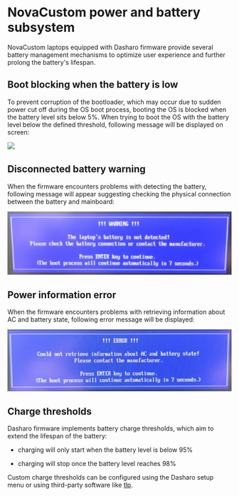 # NovaCustom power and battery subsystem

NovaCustom laptops equipped with Dasharo firmware provide several battery
management mechanisms to optimize user experience and further prolong the
battery's lifespan.

## Boot  blocking when the battery is low

To prevent corruption of the bootloader, which may occur due to sudden power cut
off during the OS boot process, booting the OS is blocked when the battery level
sits below 5%. When trying to boot the OS with the battery level below the
defined threshold, following message will be displayed on screen:

![](images/boot_block_popup.jpg)

## Disconnected battery warning

When the firmware encounters problems with detecting the battery, following
message will appear suggesting checking the physical connection between the
battery and mainboard:

![](images/battery_connection.jpg)

## Power information error

When the firmware encounters problems with retrieving information about AC and
battery state, following error message will be displayed:

![](images/power_error.jpg)

## Charge thresholds

Dasharo firmware implements battery charge thresholds, which aim to extend the
lifespan of the battery:

- charging will only start when the battery level is below 95%

- charging will stop once the battery level reaches 98%

Custom charge thresholds can be configured using the Dasharo setup menu or using
third-party software like [tlp](https://linrunner.de/tlp/faq/battery.html).
